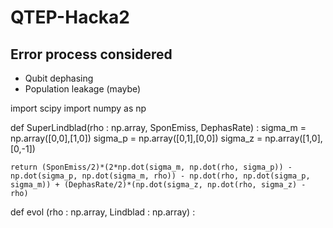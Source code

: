 # QTEP-Hacka2

## Error process considered 
- Qubit dephasing
- Population leakage (maybe)


import scipy 
import numpy as np

def SuperLindblad(rho : np.array, SponEmiss, DephasRate) : 
    sigma_m = np.array([0,0],[1,0])
    sigma_p = np.array([0,1],[0,0])
    sigma_z = np.array([1,0], [0,-1])

    return (SponEmiss/2)*(2*np.dot(sigma_m, np.dot(rho, sigma_p)) - np.dot(sigma_p, np.dot(sigma_m, rho)) - np.dot(rho, np.dot(sigma_p,  sigma_m)) + (DephasRate/2)*(np.dot(sigma_z, np.dot(rho, sigma_z) - rho)

def evol (rho : np.array, Lindblad : np.array) : 
